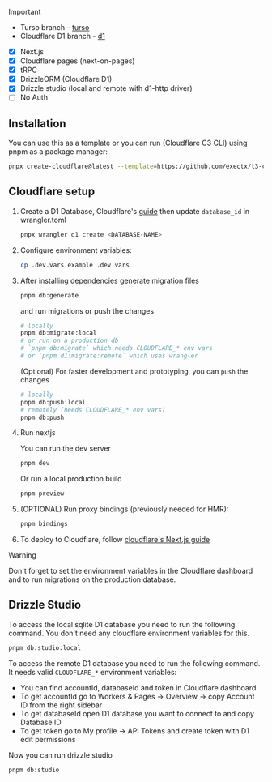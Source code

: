 > [!IMPORTANT]
>
> - Turso branch - [turso](https://github.com/van14U/t3-cloudflare/tree/turso-db)
> - Cloudflare D1 branch - [d1](https://github.com/van14U/t3-cloudflare/tree/main)

- [x] Next.js
- [x] Cloudflare pages (next-on-pages)
- [x] tRPC
- [x] DrizzleORM (Cloudflare D1)
- [x] Drizzle studio (local and remote with d1-http driver)
- [ ] No Auth

## Installation

You can use this as a template or you can run (Cloudflare C3 CLI) using pnpm as a package manager:

```sh
pnpx create-cloudflare@latest --template=https://github.com/exectx/t3-cloudflare.git
```

## Cloudflare setup

1. Create a D1 Database, Cloudflare's [guide](https://developers.cloudflare.com/d1/get-started/#3-create-a-database) then update `database_id` in wrangler.toml

   ```sh
   pnpx wrangler d1 create <DATABASE-NAME>
   ```

1. Configure environment variables:

   ```sh
   cp .dev.vars.example .dev.vars
   ```

1. After installing dependencies generate migration files

   ```sh
   pnpm db:generate
   ```

   and run migrations or push the changes

   ```sh
   # locally
   pnpm db:migrate:local
   # or run on a production db
   # `pnpm db:migrate` which needs CLOUDFLARE_* env vars
   # or `pnpm d1:migrate:remote` which uses wrangler
   ```

   (Optional) For faster development and prototyping, you can `push` the changes

   ```sh
   # locally
   pnpm db:push:local
   # remotely (needs CLOUDFLARE_* env vars)
   pnpm db:push
   ```

1. Run nextjs

   You can run the dev server

   ```sh
   pnpm dev
   ```

   Or run a local production build

   ```sh
   pnpm preview
   ```

1. (OPTIONAL) Run proxy bindings (previously needed for HMR):

   ```sh
   pnpm bindings
   ```

1. To deploy to Cloudflare, follow [cloudflare's Next.js guide](https://developers.cloudflare.com/pages/framework-guides/nextjs/deploy-a-nextjs-site/#connect-your-application-to-the-github-repository-via-the-cloudflare-dashboard)

> [!WARNING]  
> Don't forget to set the environment variables in the Cloudflare dashboard and to run migrations on the production database.

## Drizzle Studio

To access the local sqlite D1 database you need to run the following command.
You don't need any cloudflare environment variables for this.

```sh
pnpm db:studio:local
```

To access the remote D1 database you need to run the following command. It needs valid `CLOUDFLARE_*` environment variables:

- You can find accountId, databaseId and token in Cloudflare dashboard
- To get accountId go to Workers & Pages -> Overview -> copy Account ID from the right sidebar
- To get databaseId open D1 database you want to connect to and copy Database ID
- To get token go to My profile -> API Tokens and create token with D1 edit permissions

Now you can run drizzle studio

```sh
pnpm db:studio
```
